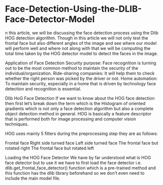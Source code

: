 # Face-Detection-Using-the-DLIB-Face-Detector-Model

n this article, we will be discussing the face detection process using the Dlib HOG detection algorithm. Though in this article we will not only test the frontal face but also different angles of the image and see where our model will perform well and where not along with that we will be computing the total time taken by the HOG detector model to detect the faces in the image.

Application of Face Detection
Security purpose: Face recognition is turning out to be the most common method to maintain the security of the individual/organization.
Ride-sharing companies: It will help them to check whether the right person was picked by the driver or not.
Home automation: To maintain security, especially in a home that is driven by technology face detection and recognition is essential.

Dlib HoG Face Detection
If we want to know about the HOG face detection then first let’s break down the term which is the Histogram of oriented gradients which is not only a face detection algorithm but also a complete object detection method in general. HOG is basically a feature descriptor that is performed both for image processing and computer vision techniques.

HOG uses mainly 5 filters during the preprocessing step they are as follows:

Frontal face
Right side turned face
Left side turned face
The frontal face but rotated right
The frontal face but rotated left

Loading the HOG Face Detector
We have by far understood what is HOG face detector but to use it we have to first load the face detector i.e. dlib.get_frontal_face_detector() function which is a pre-trained method and this function has the dlib library beforehand so we don’t even need to include the main model file.
